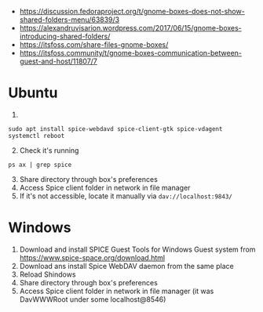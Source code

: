 - https://discussion.fedoraproject.org/t/gnome-boxes-does-not-show-shared-folders-menu/63839/3
- https://alexandruvisarion.wordpress.com/2017/06/15/gnome-boxes-introducing-shared-folders/
- https://itsfoss.com/share-files-gnome-boxes/
- https://itsfoss.community/t/gnome-boxes-communication-between-guest-and-host/11807/7

# Ubuntu
1.
```
sudo apt install spice-webdavd spice-client-gtk spice-vdagent
systemctl reboot
```
2. Check it's running
```
ps ax | grep spice
```
3. Share directory through box's preferences
4. Access Spice client folder in network in file manager
5. If it's not accessible, locate it manually via `dav://localhost:9843/`

# Windows
1. Download and install SPICE Guest Tools for Windows Guest system from https://www.spice-space.org/download.html
2. Download ans install Spice WebDAV daemon from the same place
3. Reload Shindows
4. Share directory through box's preferences
5. Access Spice client folder in network in file manager (it was DavWWWRoot under some localhost@8546)
